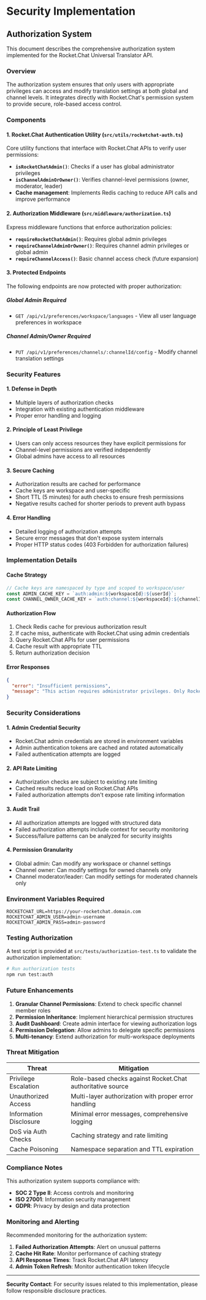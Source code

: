 # Security Implementation

## Authorization System

This document describes the comprehensive authorization system implemented for the Rocket.Chat Universal Translator API.

### Overview

The authorization system ensures that only users with appropriate privileges can access and modify translation settings at both global and channel levels. It integrates directly with Rocket.Chat's permission system to provide secure, role-based access control.

### Components

#### 1. Rocket.Chat Authentication Utility (`src/utils/rocketchat-auth.ts`)

Core utility functions that interface with Rocket.Chat APIs to verify user permissions:

- **`isRocketChatAdmin()`**: Checks if a user has global administrator privileges
- **`isChannelAdminOrOwner()`**: Verifies channel-level permissions (owner, moderator, leader)
- **Cache management**: Implements Redis caching to reduce API calls and improve performance

#### 2. Authorization Middleware (`src/middleware/authorization.ts`)

Express middleware functions that enforce authorization policies:

- **`requireRocketChatAdmin()`**: Requires global admin privileges
- **`requireChannelAdminOrOwner()`**: Requires channel admin privileges or global admin
- **`requireChannelAccess()`**: Basic channel access check (future expansion)

#### 3. Protected Endpoints

The following endpoints are now protected with proper authorization:

##### Global Admin Required
- `GET /api/v1/preferences/workspace/languages` - View all user language preferences in workspace

##### Channel Admin/Owner Required
- `PUT /api/v1/preferences/channels/:channelId/config` - Modify channel translation settings

### Security Features

#### 1. Defense in Depth
- Multiple layers of authorization checks
- Integration with existing authentication middleware
- Proper error handling and logging

#### 2. Principle of Least Privilege
- Users can only access resources they have explicit permissions for
- Channel-level permissions are verified independently
- Global admins have access to all resources

#### 3. Secure Caching
- Authorization results are cached for performance
- Cache keys are workspace and user-specific
- Short TTL (5 minutes) for auth checks to ensure fresh permissions
- Negative results cached for shorter periods to prevent auth bypass

#### 4. Error Handling
- Detailed logging of authorization attempts
- Secure error messages that don't expose system internals
- Proper HTTP status codes (403 Forbidden for authorization failures)

### Implementation Details

#### Cache Strategy
```typescript
// Cache keys are namespaced by type and scoped to workspace/user
const ADMIN_CACHE_KEY = `auth:admin:${workspaceId}:${userId}`;
const CHANNEL_OWNER_CACHE_KEY = `auth:channel:${workspaceId}:${channelId}:${userId}`;
```

#### Authorization Flow
1. Check Redis cache for previous authorization result
2. If cache miss, authenticate with Rocket.Chat using admin credentials
3. Query Rocket.Chat APIs for user permissions
4. Cache result with appropriate TTL
5. Return authorization decision

#### Error Responses
```json
{
  "error": "Insufficient permissions",
  "message": "This action requires administrator privileges. Only Rocket.Chat administrators can access this resource."
}
```

### Security Considerations

#### 1. Admin Credential Security
- Rocket.Chat admin credentials are stored in environment variables
- Admin authentication tokens are cached and rotated automatically
- Failed authentication attempts are logged

#### 2. API Rate Limiting
- Authorization checks are subject to existing rate limiting
- Cached results reduce load on Rocket.Chat APIs
- Failed authorization attempts don't expose rate limiting information

#### 3. Audit Trail
- All authorization attempts are logged with structured data
- Failed authorization attempts include context for security monitoring
- Success/failure patterns can be analyzed for security insights

#### 4. Permission Granularity
- Global admin: Can modify any workspace or channel settings
- Channel owner: Can modify settings for owned channels only
- Channel moderator/leader: Can modify settings for moderated channels only

### Environment Variables Required

```env
ROCKETCHAT_URL=https://your-rocketchat.domain.com
ROCKETCHAT_ADMIN_USER=admin-username
ROCKETCHAT_ADMIN_PASS=admin-password
```

### Testing Authorization

A test script is provided at `src/tests/authorization-test.ts` to validate the authorization implementation:

```bash
# Run authorization tests
npm run test:auth
```

### Future Enhancements

1. **Granular Channel Permissions**: Extend to check specific channel member roles
2. **Permission Inheritance**: Implement hierarchical permission structures
3. **Audit Dashboard**: Create admin interface for viewing authorization logs
4. **Permission Delegation**: Allow admins to delegate specific permissions
5. **Multi-tenancy**: Extend authorization for multi-workspace deployments

### Threat Mitigation

| Threat | Mitigation |
|--------|------------|
| Privilege Escalation | Role-based checks against Rocket.Chat authoritative source |
| Unauthorized Access | Multi-layer authorization with proper error handling |
| Information Disclosure | Minimal error messages, comprehensive logging |
| DoS via Auth Checks | Caching strategy and rate limiting |
| Cache Poisoning | Namespace separation and TTL expiration |

### Compliance Notes

This authorization system supports compliance with:
- **SOC 2 Type II**: Access controls and monitoring
- **ISO 27001**: Information security management
- **GDPR**: Privacy by design and data protection

### Monitoring and Alerting

Recommended monitoring for the authorization system:

1. **Failed Authorization Attempts**: Alert on unusual patterns
2. **Cache Hit Rate**: Monitor performance of caching strategy
3. **API Response Times**: Track Rocket.Chat API latency
4. **Admin Token Refresh**: Monitor authentication token lifecycle

---

**Security Contact**: For security issues related to this implementation, please follow responsible disclosure practices.